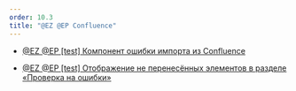 ```yaml
---
order: 10.3
title: "@EZ @EP Confluence"
---
```


-  [@EZ @EP \[test\] Компонент ошибки импорта из Confluence](./../../../jul-2024/confluence/ez)

-  [@EZ @EP \[test\] Отображение не перенесённых элементов в разделе «Проверка на ошибки»](./../../../jul-2024/confluence/kontrol-dlya-nepodderzhivaemykh-elementov-2)
